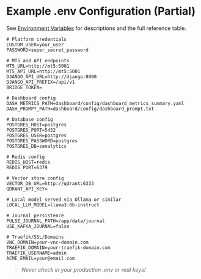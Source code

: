 # Example .env Configuration (Partial)

See [Environment Variables](../README.md#environment-variables) for descriptions and the full reference table.

```env
# Platform credentials
CUSTOM_USER=your_user
PASSWORD=super_secret_password

# MT5 and API endpoints
MT5_URL=http://mt5:5001
MT5_API_URL=http://mt5:5001
DJANGO_API_URL=http://django:8000
DJANGO_API_PREFIX=/api/v1
BRIDGE_TOKEN=

# Dashboard config
DASH_METRICS_PATH=dashboard/config/dashboard_metrics_summary.yaml
DASH_PROMPT_PATH=dashboard/config/dashboard_prompt.txt

# Database config
POSTGRES_HOST=postgres
POSTGRES_PORT=5432
POSTGRES_USER=postgres
POSTGRES_PASSWORD=postgres
POSTGRES_DB=zanalytics

# Redis config
REDIS_HOST=redis
REDIS_PORT=6379

# Vector store config
VECTOR_DB_URL=http://qdrant:6333
QDRANT_API_KEY=

# Local model served via Ollama or similar
LOCAL_LLM_MODEL=llama3:8b-instruct

# Journal persistence
PULSE_JOURNAL_PATH=/app/data/journal
USE_KAFKA_JOURNAL=false

# Traefik/SSL/Domains
VNC_DOMAIN=your-vnc-domain.com
TRAEFIK_DOMAIN=your-traefik-domain.com
TRAEFIK_USERNAME=admin
ACME_EMAIL=your@email.com
```

> *Never check in your production .env or real keys!*
